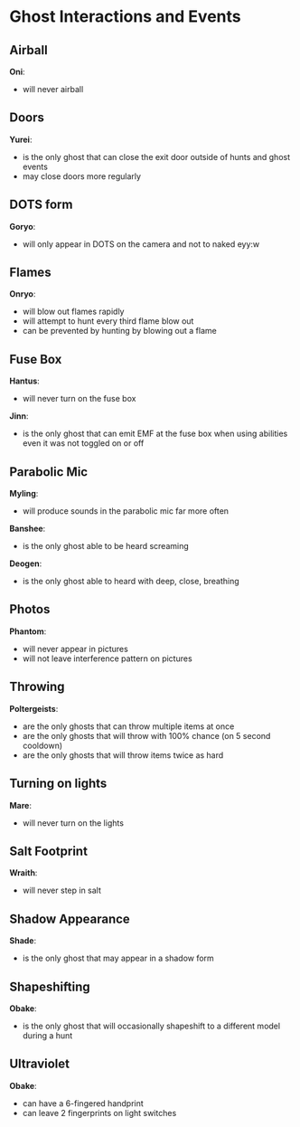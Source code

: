 # Ghost Interactions and Events

## Airball

**Oni**:

- will never airball

## Doors

**Yurei**:

- is the only ghost that can close the exit door outside of hunts and ghost events
- may close doors more regularly

## DOTS form

**Goryo**:

- will only appear in DOTS on the camera and not to naked eyy:w

## Flames

**Onryo**:

- will blow out flames rapidly
- will attempt to hunt every third flame blow out
- can be prevented by hunting by blowing out a flame

## Fuse Box

**Hantus**:

- will never turn on the fuse box

**Jinn**:

- is the only ghost that can emit EMF at the fuse box when using abilities even it was not toggled on or off

## Parabolic Mic

**Myling**:

- will produce sounds in the parabolic mic far more often

**Banshee**:

- is the only ghost able to be heard screaming

**Deogen**:

- is the only ghost able to heard with deep, close, breathing

## Photos

**Phantom**:

- will never appear in pictures
- will not leave interference pattern on pictures

## Throwing

**Poltergeists**:

- are the only ghosts that can throw multiple items at once
- are the only ghosts that will throw with 100% chance (on 5 second cooldown)
- are the only ghosts that will throw items twice as hard

## Turning on lights

**Mare**:

- will never turn on the lights

## Salt Footprint

**Wraith**:

- will never step in salt

## Shadow Appearance

**Shade**:

- is the only ghost that may appear in a shadow form

## Shapeshifting

**Obake**:

- is the only ghost that will occasionally shapeshift to a different model during a hunt

## Ultraviolet

**Obake**:

- can have a 6-fingered handprint
- can leave 2 fingerprints on light switches
